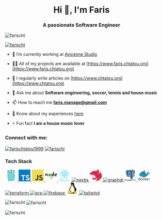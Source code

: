 <h1 align="center">Hi 👋, I'm Faris</h1>
<h3 align="center">A passionate Software Engineer</h3>

<p align="left"> <img src="https://komarev.com/ghpvc/?username=farischt&label=Profile%20views&color=0e75b6&style=flat" alt="farischt" /> </p>

<p align="left"> <a href="https://github.com/ryo-ma/github-profile-trophy"><img src="https://github-profile-trophy.vercel.app/?username=farischt" alt="farischt" /></a> </p>

- 🔭 I’m currently working at [Avicenne Studio](https://www.avicenne.studio/)

- 👨‍💻 All of my projects are available at [https://www.faris.chtatou.org](https://www.faris.chtatou.org)

- 📝 I regularly write articles on [https://www.chtatou.org](https://www.chtatou.org)

- 💬 Ask me about **Software engineering, soccer, tennis and house music**

- 📫 How to reach me **faris.manage@gmail.com**

- 📄 Know about my experiences [here](https://www.linkedin.com/in/farischtatou1999/)

- ⚡ Fun fact **I am a house music lover**

<h3 align="left">Connect with me:</h3>
<p align="left">
<a href="https://linkedin.com/in/farischtatou1999" target="blank"><img align="center" src="https://raw.githubusercontent.com/rahuldkjain/github-profile-readme-generator/master/src/images/icons/Social/linked-in-alt.svg" alt="farischtatou1999" height="30" width="40" /></a>
<a href="https://instagram.com/farischt" target="blank"><img align="center" src="https://raw.githubusercontent.com/rahuldkjain/github-profile-readme-generator/master/src/images/icons/Social/instagram.svg" alt="farischt" height="30" width="40" /></a>
</p>

<h3 align="left">Tech Stack</h3>

<a href="https://golang.org" target="_blank" rel="noreferrer"> <img src="https://raw.githubusercontent.com/devicons/devicon/master/icons/go/go-original.svg" alt="go" width="40" height="40"/> </a> <a href="https://www.typescriptlang.org/" target="_blank" rel="noreferrer"> <img src="https://raw.githubusercontent.com/devicons/devicon/master/icons/typescript/typescript-original.svg" alt="typescript" width="40" height="40"/> </a> <a href="https://developer.mozilla.org/en-US/docs/Web/JavaScript" target="_blank" rel="noreferrer"> <img src="https://raw.githubusercontent.com/devicons/devicon/master/icons/javascript/javascript-original.svg" alt="javascript" width="40" height="40"/> </a> <a href="https://nodejs.org" target="_blank" rel="noreferrer"> <img src="https://raw.githubusercontent.com/devicons/devicon/master/icons/nodejs/nodejs-original-wordmark.svg" alt="nodejs" width="40" height="40"/> </a> <a href="https://reactjs.org/" target="_blank" rel="noreferrer"> <img src="https://raw.githubusercontent.com/devicons/devicon/master/icons/react/react-original-wordmark.svg" alt="react" width="40" height="40"/> </a> <a href="https://nextjs.org/" target="_blank" rel="noreferrer"> <img src="https://cdn.worldvectorlogo.com/logos/nextjs-2.svg" alt="nextjs" width="40" height="40"/> </a> <a href="https://nestjs.com/" target="_blank" rel="noreferrer"> <img src="https://raw.githubusercontent.com/devicons/devicon/master/icons/nestjs/nestjs-plain.svg" alt="nestjs" width="40" height="40"/> </a> <a href="https://graphql.org" target="_blank" rel="noreferrer"> <img src="https://www.vectorlogo.zone/logos/graphql/graphql-icon.svg" alt="graphql" width="40" height="40"/> </a> <a href="https://www.postgresql.org" target="_blank" rel="noreferrer"> <img src="https://raw.githubusercontent.com/devicons/devicon/master/icons/postgresql/postgresql-original-wordmark.svg" alt="postgresql" width="40" height="40"/> </a> <a href="https://www.docker.com/" target="_blank" rel="noreferrer"> <img src="https://raw.githubusercontent.com/devicons/devicon/master/icons/docker/docker-original-wordmark.svg" alt="docker" width="40" height="40"/> </a> <a href="https://www.terraform.io/" target="_blank" rel="noreferrer"> <img src="https://www.vectorlogo.zone/logos/terraformio/terraformio-icon.svg" alt="terraform" width="40" height="40"/> </a> <a href="https://cloud.google.com" target="_blank" rel="noreferrer"> <img src="https://www.vectorlogo.zone/logos/google_cloud/google_cloud-icon.svg" alt="gcp" width="40" height="40"/> </a> <a href="https://firebase.google.com/" target="_blank" rel="noreferrer"> <img src="https://www.vectorlogo.zone/logos/firebase/firebase-icon.svg" alt="firebase" width="40" height="40"/> </a> <a href="https://www.linux.org/" target="_blank" rel="noreferrer"> <img src="https://raw.githubusercontent.com/devicons/devicon/master/icons/linux/linux-original.svg" alt="linux" width="40" height="40"/> </a> <a href="https://tailwindcss.com/" target="_blank" rel="noreferrer"> <img src="https://www.vectorlogo.zone/logos/tailwindcss/tailwindcss-icon.svg" alt="tailwind" width="40" height="40"/> </a>

<p><img align="left" src="https://stats-farischt.vercel.app/api/top-langs?username=farischt&show_icons=true&locale=en&layout=compact" alt="farischt" /></p>

<p>&nbsp;<img align="center" src="https://stats-farischt.vercel.app/api?username=farischt&show_icons=true&locale=en&show=reviews,discussions_started,discussions_answered,prs_merged,prs_merged_percentage" alt="farischt" /></p>

<p><img align="center" src="https://github-readme-streak-stats.herokuapp.com/?user=farischt&" alt="farischt" /></p>

